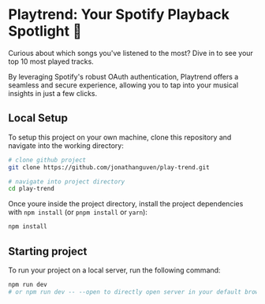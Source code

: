 # Playtrend: Your Spotify Playback Spotlight 🎵
Curious about which songs you've listened to the most? Dive in to see your top 10 most played tracks.

By leveraging Spotify's robust OAuth authentication, Playtrend offers a seamless and secure experience, allowing you to tap into your musical insights in just a few clicks.

## Local Setup

To setup this project on your own machine, clone this repository and navigate into the working directory:

```bash
# clone github project
git clone https://github.com/jonathanguven/play-trend.git

# navigate into project directory
cd play-trend
```
Once youre inside the project directory, install the project dependencies with `npm install` (or `pnpm install` or `yarn`):
```bash
npm install
```

## Starting project
To run your project on a local server, run the following command:
```bash
npm run dev
# or npm run dev -- --open to directly open server in your default browser
```



